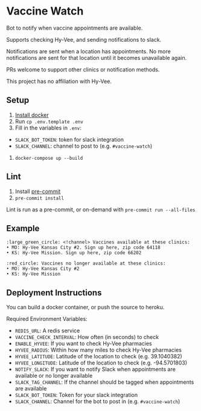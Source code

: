 # Vaccine Watch
Bot to notify when vaccine appointments are available.

Supports checking Hy-Vee, and sending notifications to slack.

Notifications are sent when a location has appointments. No more notifications are sent for that location until it becomes unavailable again.

PRs welcome to support other clinics or notification methods.

This project has no affiliation with Hy-Vee.

## Setup
1. [Install docker](https://docs.docker.com/get-docker/)
1. Run `cp .env.template .env`
1. Fill in the variables in `.env`:
  - `SLACK_BOT_TOKEN`: token for slack integration
  - `SLACK_CHANNEL`: channel to post to (e.g. `#vaccine-watch`)
1. `docker-compose up --build`

## Lint
1. Install [pre-commit](https://pre-commit.com)
1. `pre-commit install`

Lint is run as a pre-commit, or on-demand with `pre-commit run --all-files`

## Example
```
:large_green_circle: <!channel> Vaccines available at these clinics:
• MO: Hy-Vee Kansas City #2. Sign up here, zip code 64118
• KS: Hy-Vee Mission. Sign up here, zip code 66202
```

```
:red_circle: Vaccines no longer available at these clinics:
• MO: Hy-Vee Kansas City #2
• KS: Hy-Vee Mission
```

## Deployment Instructions
You can build a docker container, or push the source to heroku.

Required Environment Variables:
- `REDIS_URL`: A redis service
- `VACCINE_CHECK_INTERVAL`: How often (in seconds) to check
- `ENABLE_HYVEE`: If you want to check Hy-Vee pharmacies
- `HYVEE_RADIUS`: Within how many miles to check Hy-Vee pharmacies
- `HYVEE_LATITUDE`: Latitude of the location to check (e.g. 39.1040382)
- `HYVEE_LONGITUDE`: Latitude of the location to check (e.g. -94.5701803)
- `NOTIFY_SLACK`: If you want to notify Slack when appointments are available or no longer available
- `SLACK_TAG_CHANNEL`: If the channel should be tagged when appointments are available
- `SLACK_BOT_TOKEN`: Token for your slack integration
- `SLACK_CHANNEL`: Channel for the bot to post in (e.g. `#vaccine-watch`)
